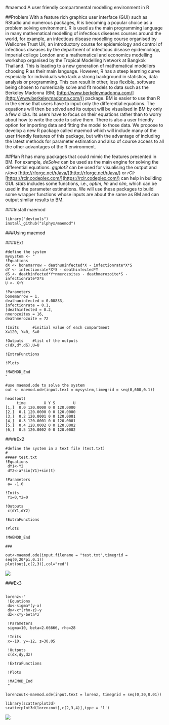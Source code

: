 #maemod
A user friendly compartmental modelling environment in R

##Problem
With a feature rich graphics user interface (GUI) such as RStudio and numerous packages, R is becoming a popular choice as a problem solving environment. R is used as the main programming language in many mathematical modelling of infectious diseases courses around the world, for example, an infectious disease modelling course organised by Wellcome Trust UK, an introductory course for epidemiology and control of infectious diseases by the department of infectious disease epidemiology, Imperial college London and a mathematical and economics modelling workshop organised by the Tropical Modelling Network at Bangkok Thailand. This is leading to a new generation of mathematical modellers choosing R as their main language. However, R has a steep learning curve especially for individuals who lack a strong background  in statistics, data analysis or programming. This can result in other, less flexible, software being chosen to numerically solve and fit models to data such as the Berkeley Madonna (BM; [http://www.berkeleymadonna.com/](http://www.berkeleymadonna.com/)) package. BM is easier to use than R in the sense that users have to input only the differential equations. The equations will then be solved and its output will be visualised in BM by only a few clicks. Its users have to focus on their equations rather than to worry about how to write the code to solve them. There is also a user friendly option for importing data and fitting the model to those data. We propose to develop a new R package called maemod which will include many of the user friendly features of this package, but with the advantage of including the latest methods for parameter estimation and also of course access to all the other advantages of the R environment. 

##Plan
R has many packages that could mimic the features presented in BM. For example, _deSolve_ can be used as the main engine for solving the differential equations. _ggplot2_ can be used for visualising the output and _rJava_ [http://rforge.net/rJava/](http://rforge.net/rJava/) or _rClr_ [https://rclr.codeplex.com/](https://rclr.codeplex.com/) can help in building GUI. _stats_ includes some functions, i.e., _optim_, _lm_ and _nlm_, which can be used in the parameter estimations. We will use these packages to build some wrapper functions whose inputs are about the same as BM and can output similar results to BM. 

###Install maemod
```{r install_devtools, eval=FALSE}
library("devtools")
install_github("slphyx/maemod")
```

###Using maemod

####Ex1
```{r example}
#define the system
mysystem <- "
!Equations
dX <- bonemarrow - deathuninfected*X - infectionrate*X*S
dY <- infectionrate*X*S - deathinfected*Y
dS <- deathinfected*Y*nmerozoites - deathmerozoite*S - infectionrate*X*S
U <- X+Y

!Parameters   
bonemarrow = 1,
deathuninfected = 0.00833,
infectionrate = 0.1,
]deathinfected = 0.2,
nmerozoites = 16,
deathmerozoite = 72

!Inits      #initial value of each compartment
X=120, Y=0, S=0

!Outputs    #list of the outputs
c(dX,dY,dS),U=U

!ExtraFunctions   

!Plots

!MAEMOD_End
"
```
```{r solving the system numerically}
#use maemod.ode to solve the system
out <- maemod.ode(input.text = mysystem,timegrid = seq(0,600,0.1))

head(out)
     time        X Y S        U
[1,]  0.0 120.0000 0 0 120.0000
[2,]  0.1 120.0000 0 0 120.0000
[3,]  0.2 120.0001 0 0 120.0001
[4,]  0.3 120.0001 0 0 120.0001
[5,]  0.4 120.0002 0 0 120.0002
[6,]  0.5 120.0002 0 0 120.0002
```

####Ex2

```{r example}
#define the system in a text file (test.txt)
#
##### test.txt
!Equations
 dY1<-Y2
 dY2<-a*sin(Y1)+sin(t)
 
!Parameters
 a= -1.0
 
!Inits
 Y1=0,Y2=0
 
!Outputs
 c(dY1,dY2)
 
!ExtraFunctions

!Plots

!MAEMOD_End

###
```

```{r solve the system and plot the results}
out<-maemod.ode(input.filename = "test.txt",timegrid = seq(0,20*pi,0.1))
plot(out[,c(2,3)],col="red")
```
![](http://www.sakngoi.com/wp-content/uploads/2016/10/heart.png)


###Ex3
```{r example }

lorenz<-"
 !Equations
 dx<-sigma*(y-x)
 dy<-x*(rho-z)-y
 dz<-x*y-beta*z
 
 !Parameters
 sigma=10, beta=2.66666, rho=28
 
 !Inits
 x=-10, y=-12, z=30.05
 
 !Outputs
 c(dx,dy,dz)
 
 !ExtraFunctions
 
 !Plots
 
 !MAEMOD_End
 "

lorenzout<-maemod.ode(input.text = lorenz, timegrid = seq(0,30,0.01))

library(scatterplot3d)
scatterplot3d(lorenzout[,c(2,3,4)],type = 'l')
```
![](http://www.sakngoi.com/wp-content/uploads/2016/10/lorenz.png)




